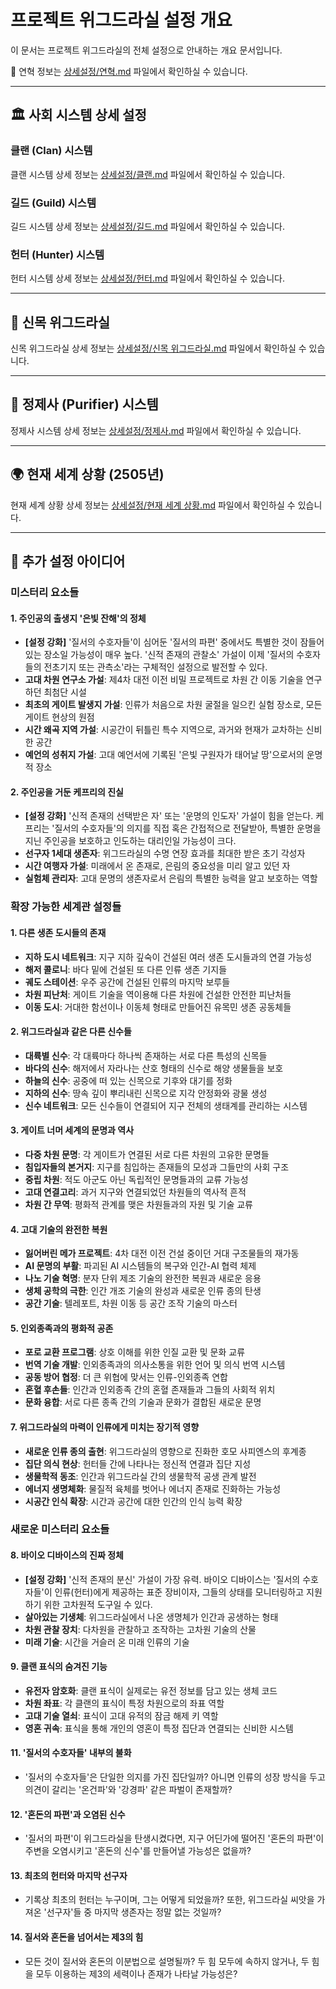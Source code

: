 # 프로젝트 위그드라실 설정 개요

이 문서는 프로젝트 위그드라실의 전체 설정으로 안내하는 개요 문서입니다.

📅 연혁 정보는 [상세설정/연혁.md](./상세설정/연혁.md) 파일에서 확인하실 수 있습니다.

---

## 🏛️ 사회 시스템 상세 설정

### **클랜 (Clan) 시스템**

클랜 시스템 상세 정보는 [상세설정/클랜.md](./상세설정/클랜.md) 파일에서 확인하실 수 있습니다.

### **길드 (Guild) 시스템**

길드 시스템 상세 정보는 [상세설정/길드.md](./상세설정/길드.md) 파일에서 확인하실 수 있습니다.

### **헌터 (Hunter) 시스템**

헌터 시스템 상세 정보는 [상세설정/헌터.md](./상세설정/헌터.md) 파일에서 확인하실 수 있습니다.

---

## 🌳 신목 위그드라실

신목 위그드라실 상세 정보는 [상세설정/신목 위그드라실.md](./상세설정/신목%20위그드라실.md) 파일에서 확인하실 수 있습니다.

---

## 💎 정제사 (Purifier) 시스템

정제사 시스템 상세 정보는 [상세설정/정제사.md](./상세설정/정제사.md) 파일에서 확인하실 수 있습니다.

---

## 🌍 현재 세계 상황 (2505년)

현재 세계 상황 상세 정보는 [상세설정/현재 세계 상황.md](./상세설정/현재%20세계%20상황.md) 파일에서 확인하실 수 있습니다.

---

## 🔮 추가 설정 아이디어

### 미스터리 요소들

#### 1. **주인공의 출생지 '은빛 잔해'의 정체**

- **[설정 강화]** '질서의 수호자들'이 심어둔 '질서의 파편' 중에서도 특별한 것이 잠들어 있는 장소일 가능성이 매우 높다. '신적 존재의 관찰소' 가설이 이제 '질서의 수호자들의 전초기지 또는 관측소'라는 구체적인 설정으로 발전할 수 있다.
- **고대 차원 연구소 가설**: 제4차 대전 이전 비밀 프로젝트로 차원 간 이동 기술을 연구하던 최첨단 시설
- **최초의 게이트 발생지 가설**: 인류가 처음으로 차원 굴절을 일으킨 실험 장소로, 모든 게이트 현상의 원점
- **시간 왜곡 지역 가설**: 시공간이 뒤틀린 특수 지역으로, 과거와 현재가 교차하는 신비한 공간
- **예언의 성취지 가설**: 고대 예언서에 기록된 '은빛 구원자가 태어날 땅'으로서의 운명적 장소

#### 2. **주인공을 거둔 케프리의 진실**

- **[설정 강화]** '신적 존재의 선택받은 자' 또는 '운명의 인도자' 가설이 힘을 얻는다. 케프리는 '질서의 수호자들'의 의지를 직접 혹은 간접적으로 전달받아, 특별한 운명을 지닌 주인공을 보호하고 인도하는 대리인일 가능성이 크다.
- **선구자 1세대 생존자**: 위그드라실의 수명 연장 효과를 최대한 받은 초기 각성자
- **시간 여행자 가설**: 미래에서 온 존재로, 은림의 중요성을 미리 알고 있던 자
- **실험체 관리자**: 고대 문명의 생존자로서 은림의 특별한 능력을 알고 보호하는 역할

### 확장 가능한 세계관 설정들

#### 1. **다른 생존 도시들의 존재**

- **지하 도시 네트워크**: 지구 지하 깊숙이 건설된 여러 생존 도시들과의 연결 가능성
- **해저 콜로니**: 바다 밑에 건설된 또 다른 인류 생존 기지들
- **궤도 스테이션**: 우주 공간에 건설된 인류의 마지막 보루들
- **차원 피난처**: 게이트 기술을 역이용해 다른 차원에 건설한 안전한 피난처들
- **이동 도시**: 거대한 함선이나 이동체 형태로 만들어진 유목민 생존 공동체들

#### 2. **위그드라실과 같은 다른 신수들**

- **대륙별 신수**: 각 대륙마다 하나씩 존재하는 서로 다른 특성의 신목들
- **바다의 신수**: 해저에서 자라나는 산호 형태의 신수로 해양 생물들을 보호
- **하늘의 신수**: 공중에 떠 있는 신목으로 기후와 대기를 정화
- **지하의 신수**: 땅속 깊이 뿌리내린 신목으로 지각 안정화와 광물 생성
- **신수 네트워크**: 모든 신수들이 연결되어 지구 전체의 생태계를 관리하는 시스템

#### 3. **게이트 너머 세계의 문명과 역사**

- **다중 차원 문명**: 각 게이트가 연결된 서로 다른 차원의 고유한 문명들
- **침입자들의 본거지**: 지구를 침입하는 존재들의 모성과 그들만의 사회 구조
- **중립 차원**: 적도 아군도 아닌 독립적인 문명들과의 교류 가능성
- **고대 연결고리**: 과거 지구와 연결되었던 차원들의 역사적 흔적
- **차원 간 무역**: 평화적 관계를 맺은 차원들과의 자원 및 기술 교류

#### 4. **고대 기술의 완전한 복원**

- **잃어버린 메가 프로젝트**: 4차 대전 이전 건설 중이던 거대 구조물들의 재가동
- **AI 문명의 부활**: 파괴된 AI 시스템들의 복구와 인간-AI 협력 체제
- **나노 기술 혁명**: 분자 단위 제조 기술의 완전한 복원과 새로운 응용
- **생체 공학의 극한**: 인간 개조 기술의 완성과 새로운 인류 종의 탄생
- **공간 기술**: 텔레포트, 차원 이동 등 공간 조작 기술의 마스터

#### 5. **인외종족과의 평화적 공존**

- **포로 교환 프로그램**: 상호 이해를 위한 인질 교환 및 문화 교류
- **번역 기술 개발**: 인외종족과의 의사소통을 위한 언어 및 의식 번역 시스템
- **공동 방어 협정**: 더 큰 위협에 맞서는 인류-인외종족 연합
- **혼혈 후손들**: 인간과 인외종족 간의 혼혈 존재들과 그들의 사회적 위치
- **문화 융합**: 서로 다른 종족 간의 기술과 문화가 결합된 새로운 문명

#### 7. **위그드라실의 마력이 인류에게 미치는 장기적 영향**

- **새로운 인류 종의 출현**: 위그드라실의 영향으로 진화한 호모 사피엔스의 후계종
- **집단 의식 현상**: 헌터들 간에 나타나는 정신적 연결과 집단 지성
- **생물학적 동조**: 인간과 위그드라실 간의 생물학적 공생 관계 발전
- **에너지 생명체화**: 물질적 육체를 벗어나 에너지 존재로 진화하는 가능성
- **시공간 인식 확장**: 시간과 공간에 대한 인간의 인식 능력 확장

### 새로운 미스터리 요소들

#### 8. **바이오 디바이스의 진짜 정체**

- **[설정 강화]** '신적 존재의 분신' 가설이 가장 유력. 바이오 디바이스는 '질서의 수호자들'이 인류(헌터)에게 제공하는 표준 장비이자, 그들의 상태를 모니터링하고 지원하기 위한 고차원적 도구일 수 있다.
- **살아있는 기생체**: 위그드라실에서 나온 생명체가 인간과 공생하는 형태
- **차원 관찰 장치**: 다차원을 관찰하고 조작하는 고차원 기술의 산물
- **미래 기술**: 시간을 거슬러 온 미래 인류의 기술

#### 9. **클랜 표식의 숨겨진 기능**

- **유전자 암호화**: 클랜 표식이 실제로는 유전 정보를 담고 있는 생체 코드
- **차원 좌표**: 각 클랜의 표식이 특정 차원으로의 좌표 역할
- **고대 기술 열쇠**: 표식이 고대 유적의 잠금 해제 키 역할
- **영혼 귀속**: 표식을 통해 개인의 영혼이 특정 집단과 연결되는 신비한 시스템

#### 11. **'질서의 수호자들' 내부의 불화**

- '질서의 수호자들'은 단일한 의지를 가진 집단일까? 아니면 인류의 성장 방식을 두고 의견이 갈리는 '온건파'와 '강경파' 같은 파벌이 존재할까?

#### 12. **'혼돈의 파편'과 오염된 신수**

- '질서의 파편'이 위그드라실을 탄생시켰다면, 지구 어딘가에 떨어진 '혼돈의 파편'이 주변을 오염시키고 '혼돈의 신수'를 만들어낼 가능성은 없을까?

#### 13. **최초의 헌터와 마지막 선구자**

- 기록상 최초의 헌터는 누구이며, 그는 어떻게 되었을까? 또한, 위그드라실 씨앗을 가져온 '선구자'들 중 마지막 생존자는 정말 없는 것일까?

#### 14. **질서와 혼돈을 넘어서는 제3의 힘**

- 모든 것이 질서와 혼돈의 이분법으로 설명될까? 두 힘 모두에 속하지 않거나, 두 힘을 모두 이용하는 제3의 세력이나 존재가 나타날 가능성은?
